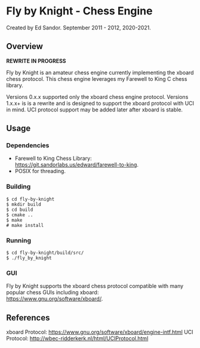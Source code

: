 # Fly by Knight - Chess Engine 
Created by Ed Sandor.
September 2011 - 2012, 2020-2021.

## Overview

**REWRITE IN PROGRESS**

Fly by Knight is an amateur chess engine currently implementing the xboard chess protocol.  This chess engine leverages my Farewell to King C chess library.

Versions 0.x.x supported only the xboard chess engine protocol.
Versions 1.x.x+ is is a rewrite and is designed to support the xboard protocol with UCI in mind.  UCI protocol support may be added later after xboard is stable.

## Usage

### Dependencies
- Farewell to King Chess Library: https://git.sandorlabs.us/edward/farewell-to-king.
- POSIX for threading.

### Building
```
$ cd fly-by-knight
$ mkdir build
$ cd build
$ cmake ..
$ make
# make install
```

### Running
```
$ cd fly-by-knight/build/src/
$ ./fly_by_knight
```

### GUI
Fly by Knight supports the xboard chess protocol compatible with many popular chess GUIs including xboard: https://www.gnu.org/software/xboard/.

## References
xboard Protocol:
https://www.gnu.org/software/xboard/engine-intf.html
UCI Protocol:
http://wbec-ridderkerk.nl/html/UCIProtocol.html
